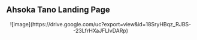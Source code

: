 ## Ahsoka Tano Landing Page

<div align="center">
    ![image](https://drive.google.com/uc?export=view&id=18SryHBqz_RJBS--23LfrHXaJFLIvDARp)
</div>
